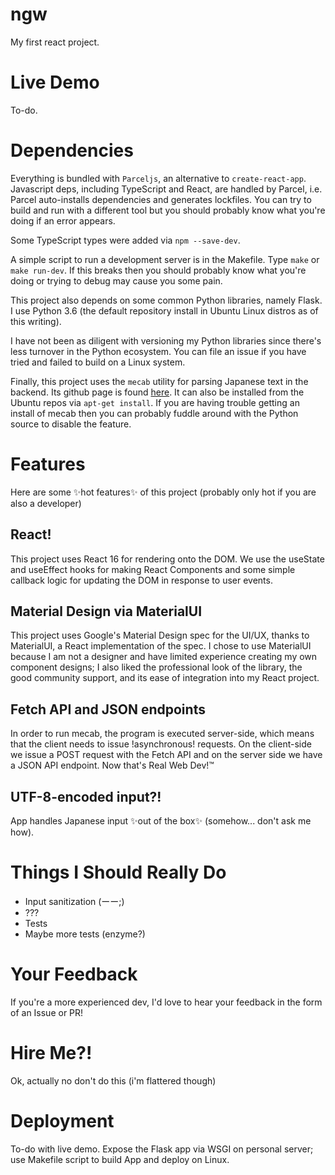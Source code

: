 # ngw

My first react project.

# Live Demo

To-do. 

# Dependencies

Everything is bundled with `Parceljs`, an alternative to `create-react-app`.
Javascript deps, including TypeScript and React, are handled by Parcel,
i.e. Parcel auto-installs dependencies and generates lockfiles.
You can try to build and run with a different tool
but you should probably know what you're doing
if an error appears.

Some TypeScript types were added via `npm --save-dev`.

A simple script to run a development server is in the Makefile.
Type `make` or `make run-dev`.
If this breaks then you should probably know what you're doing
or trying to debug may cause you some pain.

This project also depends on some common Python libraries,
namely Flask. I use Python 3.6 (the default repository install in Ubuntu Linux distros as of this writing).

I have not been as diligent with versioning my Python libraries
since there's less turnover in the Python ecosystem.
You can file an issue if you have tried and failed to build 
on a Linux system.

Finally, this project uses the `mecab` utility for parsing Japanese text
in the backend.
Its github page is found [here](https://github.com/taku910/mecab).
It can also be installed from the Ubuntu repos via `apt-get install`.
If you are having trouble getting an install of mecab then you can probably fuddle around 
with the Python source to disable the feature.

# Features
Here are some ✨hot features✨ of this project (probably only hot if you are also a developer)

## React!
This project uses React 16 for rendering onto the DOM.
We use the useState and useEffect hooks for making React Components
and some simple callback logic
for updating the DOM in response to user events.

## Material Design via MaterialUI
This project uses Google's Material Design spec for the UI/UX, thanks to
MaterialUI, a React implementation of the spec.
I chose to use MaterialUI because I am not a designer and have limited experience creating my own
component designs;
I also liked the professional look of the library, the good community support, 
and its ease of integration into my React project.

## Fetch API and JSON endpoints
In order to run mecab, the program is executed server-side, which means that
the client needs to issue !asynchronous! requests.
On the client-side we issue a POST request with the Fetch API
and on the server side we have a JSON API endpoint.
Now that's Real Web Dev!™

## UTF-8-encoded input?!
App handles Japanese input ✨out of the box✨ (somehow... don't ask me how).

# Things I Should Really Do
- Input sanitization (ーー;)
- ??? 
- Tests
- Maybe more tests (enzyme?)

# Your Feedback
If you're a more experienced dev, I'd love to hear your feedback in the form of an Issue or PR!

# Hire Me?!
Ok, actually no don't do this (i'm flattered though)

# Deployment
To-do with live demo. Expose the Flask app via WSGI on personal server;
use Makefile script to build App and deploy on Linux.

